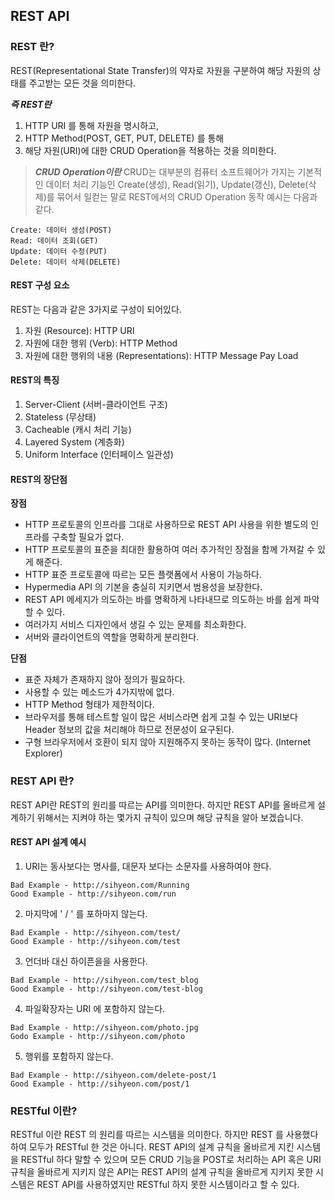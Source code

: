 ## REST API

### REST 란?

REST(Representational State Transfer)의 약자로 자원을 구분하여 해당 자원의 상태를 주고받는 모든 것을 의미한다.

**_즉 REST란_**

1. HTTP URI 를 통해 자원을 명시하고,
2. HTTP Method(POST, GET, PUT, DELETE) 를 통해
3. 해당 자원(URI)에 대한 CRUD Operation을 적용하는 것을 의미한다.

> **_CRUD Operation이란_**
> CRUD는 대부분의 컴퓨터 소프트웨어가 가지는 기본적인 데이터 처리 기능인 Create(생성), Read(읽기), Update(갱신), Delete(삭제)를 묶어서 일컫는 말로
> REST에서의 CRUD Operation 동작 예시는 다음과 같다.

```
Create: 데이터 생성(POST)
Read: 데이터 조회(GET)
Update: 데이터 수정(PUT)
Delete: 데이터 삭제(DELETE)
```

#### REST 구성 요소

REST는 다음과 같은 3가지로 구성이 되어있다.

1. 자원 (Resource): HTTP URI
2. 자원에 대한 행위 (Verb): HTTP Method
3. 자원에 대한 행위의 내용 (Representations): HTTP Message Pay Load

#### REST의 특징

1. Server-Client (서버-클라이언트 구조)
2. Stateless (무상태)
3. Cacheable (캐시 처리 기능)
4. Layered System (계층화)
5. Uniform Interface (인터페이스 일관성)

#### REST의 장단점

**장점**

- HTTP 프로토콜의 인프라를 그대로 사용하므로 REST API 사용을 위한 별도의 인프라를 구축할 필요가 없다.
- HTTP 프로토콜의 표준을 최대한 활용하여 여러 추가적인 장점을 함께 가져갈 수 있게 해준다.
- HTTP 표준 프로토콜에 따르는 모든 플랫폼에서 사용이 가능하다.
- Hypermedia API 의 기본을 충실히 지키면서 범용성을 보장한다.
- REST API 메세지가 의도하는 바를 명확하게 나타내므로 의도하는 바를 쉽게 파악할 수 있다.
- 여러가지 서비스 디자인에서 생길 수 있는 문제를 최소화한다.
- 서버와 클라이언트의 역할을 명확하게 분리한다.

**단점**

- 표준 자체가 존재하지 않아 정의가 필요하다.
- 사용할 수 있는 메소드가 4가지밖에 없다.
- HTTP Method 형태가 제한적이다.
- 브라우저를 통해 테스트할 일이 많은 서비스라면 쉽게 고칠 수 있는 URI보다 Header 정보의 값을 처리해야 하므로 전문성이 요구된다.
- 구형 브라우저에서 호환이 되지 않아 지원해주지 못하는 동작이 많다. (Internet Explorer)

### REST API 란?

REST API란 REST의 원리를 따르는 API를 의미한다.
하지만 REST API를 올바르게 설계하기 위해서는 지켜야 하는 몇가지 규칙이 있으며 해당 규칙을 알아 보겠습니다.

#### REST API 설계 예시

1. URI는 동사보다는 명사를, 대문자 보다는 소문자를 사용하여야 한다.

```
Bad Example - http://sihyeon.com/Running
Good Example - http://sihyeon.com/run
```

2. 마지막에 ' / ' 를 포하마지 않는다.

```
Bad Example - http://sihyeon.com/test/
Good Example - http://sihyeon.com/test
```

3. 언더바 대신 하이픈을을 사용한다.

```
Bad Example - http://sihyeon.com/test_blog
Good Example - http://sihyeon.com/test-blog
```

4. 파일확장자는 URI 에 포함하지 않는다.

```
Bad Example - http://sihyeon.com/photo.jpg
Godo Example - http://sihyeon.com/photo
```

5. 행위를 포함하지 않는다.

```
Bad Example - http://sihyeon.com/delete-post/1
Good Example - http://sihyeon.com/post/1
```

### RESTful 이란?

RESTful 이란 REST 의 원리를 따르는 시스템을 의미한다. 하지만 REST 를 사용했다 하여 모두가 RESTful 한 것은 아니다.
REST API의 설계 규칙을 올바르게 지킨 시스템을 RESTful 하다 말할 수 있으며
모든 CRUD 기능을 POST로 처리하는 API 혹은 URI 규칙을 올바르게 지키지 않은 API는 REST API의 설계 규칙을 올바르게 지키지 못한 시스템은 REST API를 사용하였지만 RESTful 하지 못한 시스템이라고 할 수 있다.
